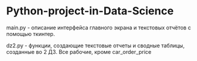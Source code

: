 # Python-project-in-Data-Science
main.py - описание интерфейса главного экрана и текстовых отчётов с помощью ткинтер.

dz2.py - функции, создающие текстовые отчеты и сводные таблицы, созданные во 2 ДЗ. Все рабочие, кроме car_order_price
